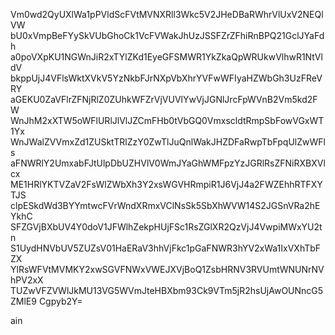 Vm0wd2QyUXlWa1pPVldScFVtMVNXRll3Wkc5V2JHeDBaRWhrVlUxV2NEQlVW
bU0xVmpBeFYySkVUbGhoCk1VcFVWakJhUzJSSFZrZFhiRnBPQ21GclJYaFdh
a0poVXpKU1NGWnJiR2xTYlZKd1EyeGFSMWR1YkZkaQpWRUkwVlhwR1NtVldV
bkppUjJ4VFlsWktXVkV5YzNkbFJrNXpVbXhrYVFwWFIyaHZWbGh3UzFReVRY
aGEKU0ZaVFlrZFNjRlZ0ZUhkWFZrVjVUVlYwVjJGNlJrcFpWVnB2Vm5kd2FW
WnJhM2xXTW5oWFlURlJlVlJZCmFHb0tVbGQ0VmxscldtRmpSbFowVGxWT1Yx
WnJWalZVVmxZd1ZUSktTRlZzY0ZwTlJuQnlWakJHZDFaRwpTbFpqUlZwWFls
aFNWRlY2UmxabFJtUlpDbUZHVlV0WmJYaGhWMFpzYzJGRlRsZFNiRXBXVlcx
ME1HRlYKTVZaV2FsWlZWbXh3Y2xsWGVHRmpiR1J6VjJ4a2FWZEhhRTFXYTJS
clpESkdWd3BYYmtwcFVrWndXRmxVClNsSk5SbXhWVW14S2JGSnVRa2hEYkhC
SFZGVjBXbUV4Y0doV1JFWlhZekpHUjFSc1RsZGlXR2QzVjJ4VwpiMWxYU2tn
S1UydHNVbUV5ZUZsV01HaERaV3hhVjFkc1pGaFNWR3hYV2xWa1IxVXhTbFZX
YlRsWFVtMVMKY2xwSGVFNWxVWEJXVjBoQ1ZsbHRNV3RVUmtWNUNrNVhPV2xX
TUZwVFZVWlJkMU13VG5WVmJteHBXbm93Ck9VTm5jR2hsUjAwOUNncG5ZMlE9
Cgpyb2Y=

ain